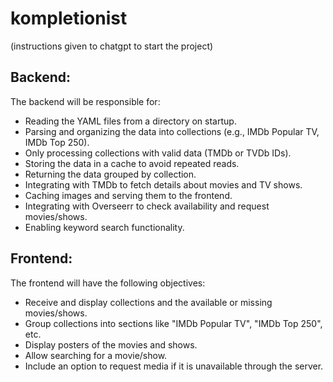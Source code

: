 # kompletionist

(instructions given to chatgpt to start the project)

## Backend:

The backend will be responsible for:

- Reading the YAML files from a directory on startup.
- Parsing and organizing the data into collections (e.g., IMDb Popular TV, IMDb Top 250).
- Only processing collections with valid data (TMDb or TVDb IDs).
- Storing the data in a cache to avoid repeated reads.
- Returning the data grouped by collection.
- Integrating with TMDb to fetch details about movies and TV shows.
- Caching images and serving them to the frontend.
- Integrating with Overseerr to check availability and request movies/shows.
- Enabling keyword search functionality.

## Frontend:

The frontend will have the following objectives:

- Receive and display collections and the available or missing movies/shows.
- Group collections into sections like "IMDb Popular TV", "IMDb Top 250", etc.
- Display posters of the movies and shows.
- Allow searching for a movie/show.
- Include an option to request media if it is unavailable through the server.

